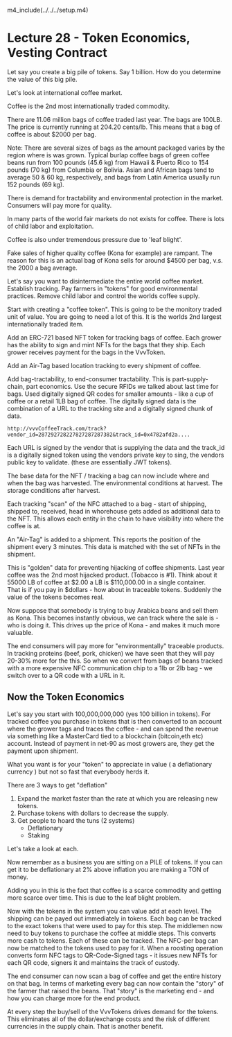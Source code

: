 
m4_include(../../../setup.m4)

# Lecture 28 - Token Economics, Vesting Contract

Let say you create a big pile of tokens.  Say 1 billion.
How do you determine the value of this big pile.

Let's look at international coffee market.

Coffee is the 2nd most internationally traded commodity.

There are 11.06 million bags of coffee traded last year.  The bags are 100LB.
The price is currently running at 204.20 cents/lb.  This means that a bag of
coffee is about $2000 per bag.

Note: There are several sizes of bags as the amount packaged varies
by the region where is was grown. Typical burlap coffee bags of
green coffee beans run from 100 pounds (45.6 kg) from Hawaii &
Puerto Rico to 154 pounds (70 kg) from Columbia or Bolivia. Asian
and African bags tend to average 50 & 60 kg, respectively, and bags
from Latin America usually run 152 pounds (69 kg).

There is demand for tractability and environmental protection in the market.
Consumers will pay more for quality.

In many parts of the world fair markets do not exists for coffee.  There is lots
of child labor and exploitation.  

Coffee is also under tremendous pressure due to 'leaf blight'.

Fake sales of higher quality coffee (Kona for example) are rampant.  The reason
for this is an actual bag of Kona sells for around $4500 per bag, v.s. the 2000
a bag average.

Let's say you want to disintermediate the entire world coffee market.
Establish tracking.  Pay farmers in "tokens" for good environmental practices.
Remove child labor and control the worlds coffee supply.

Start with creating a "coffee token".  This is going to be the monitory traded
unit of value.  You are going to need a lot of this.  It is the worlds 2nd 
largest internationally traded item.

Add an ERC-721 based NFT token for tracking bags of coffee.  Each grower has the
ability to sign and mint NFTs for the bags that they ship.  Each grower receives
payment for the bags in the VvvToken.

Add an Air-Tag based location tracking to every shipment of coffee.

Add bag-tractability, to end-consumer tractability.  This is part-supply-chain,
part economics.  Use the secure RFIDs we talked about last time for bags.  Used
digitally signed QR codes for smaller amounts - like a cup of coffee or a retail
1LB bag of coffee.  The digitally signed data is the combination of a URL to 
the tracking site and a digitally signed chunk of data.

```
http://vvvCoffeeTrack.com/track?vendor_id=287292728227827287287382&track_id=0x4782afd2a....
```

Each URL is signed by the vendor that is supplying the data and the track_id is a
digitally signed token using the vendors private key to sing, the vendors public 
key to validate.  (these are essentially JWT tokens).

The base data for the NFT / tracking a bag can now include where and when the bag
was harvested.  The environmental conditions at harvest.  The storage conditions
after harvest.

Each tracking "scan" of the NFC attached to a bag - start of shipping, shipped to,
received, head in whorehouse gets added as additional data to the NFT.   This allows
each entity in the chain to have visibility into where the coffee is at.

An "Air-Tag" is added to a shipment.  This reports the position of the shipment
every 3 minutes.  This data is matched with the set of NFTs in the shipment.

This is "golden" data for preventing hijacking of coffee shipments.   Last year
coffee was the 2nd most hijacked product.  (Tobacco is #1).  Think about it
55000 LB of coffee at $2.00 a LB is $110,000.00 in a single container.  
That is if you pay in $dollars - how about in traceable tokens.  Suddenly
the value of the tokens becomes real.

Now suppose that somebody is trying to buy Arabica beans and sell them as
Kona.  This becomes instantly obvious, we can track where the sale is - who
is doing it.  This drives up the price of Kona - and makes it much more valuable.

The end consumers will pay more for "environmentally" traceable products.  In
tracking proteins (beef, pork, chicken) we have seen that they will pay 20-30%
more for the this.  So when we convert from bags of beans tracked with a more
expensive NFC communication chip to a 1lb or 2lb bag - we switch over to a
QR code with a URL in it.

## Now the Token Economics

Let's say you start with 100,000,000,000 (yes 100 billion in tokens).
For tracked coffee you purchase in tokens that is then converted to an
account where the grower tags and traces the coffee - and can spend the
revenue via something like a MasterCard tied to a blockchain (bitcoin,eth etc) 
account.   Instead of payment in net-90 as most growers are, they get the
payment upon shipment.

What you want is for your "token" to appreciate in value ( a deflationary
currency ) but not so fast that everybody herds it.

There are 3 ways to get "deflation"

1. Expand the market faster than the rate at which you are releasing new tokens.
2. Purchase tokens with dollars to decrease the supply.
3. Get people to hoard the tuns (2 systems)
	- Deflationary
	- Staking

Let's take a look at each.

Now remember as a business you are sitting on a PILE of tokens.  If you can get
it to be deflationary at 2% above inflation you are making a TON of money.

Adding you in this is the fact that coffee is a scarce commodity and getting
more scarce over time.  This is due to the leaf blight problem.  

Now with the tokens in the system you can value add at each level.  The shipping
can be payed out immediately in tokens.   Each bag can be tracked to the exact
tokens that were used to pay for this step.    The middlemen now need to buy
tokens to purchase the coffee at middle steps.   This converts more cash to 
tokens.   Each of these can be tracked.  The NFC-per bag can now be matched to
the tokens used to pay for it.     When a roosting operation converts form NFC
tags to QR-Code-Signed tags - it issues new NFTs for each QR code, signers it
and maintains the track of custody.

The end consumer can now scan a bag of coffee and get the entire history on that
bag.  In terms of marketing every bag can now contain the "story" of the farmer
that raised the beans.  That "story" is the marketing end - and how you can
charge more for the end product.

At every step the buy/sell of the VvvTokens drives demand for the tokens.
This eliminates all of the dollar/exchange costs and the risk of different
currencies in the supply chain.  That is another benefit.















